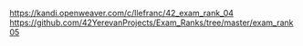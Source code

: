 https://kandi.openweaver.com/c/llefranc/42_exam_rank_04 
https://github.com/42YerevanProjects/Exam_Ranks/tree/master/exam_rank05 
